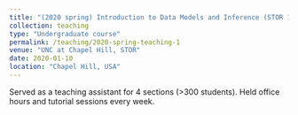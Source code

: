 ```yaml
---
title: "(2020 spring) Introduction to Data Models and Inference (STOR 155)"
collection: teaching
type: "Undergraduate course"
permalink: /teaching/2020-spring-teaching-1
venue: "UNC at Chapel Hill, STOR"
date: 2020-01-10
location: "Chapel Hill, USA"
---
```


Served as a teaching assistant for 4 sections (>300 students). Held office hours and tutorial sessions every week.

